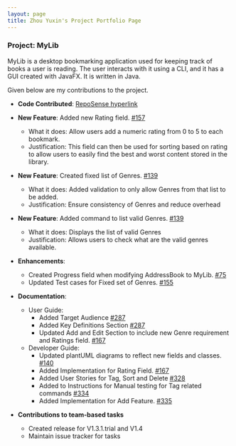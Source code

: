```yaml
---
layout: page
title: Zhou Yuxin's Project Portfolio Page
---
```


### Project: MyLib

MyLib is a desktop bookmarking application used for keeping track of books a user is reading. The user interacts with it using a CLI, and it has a GUI created with JavaFX. It is written in Java.

Given below are my contributions to the project.

* **Code Contributed**: [RepoSense hyperlink](https://nus-cs2103-ay2223s2.github.io/tp-dashboard/?search=&sort=groupTitle&sortWithin=title&timeframe=commit&mergegroup=&groupSelect=groupByRepos&breakdown=true&checkedFileTypes=docs~functional-code~test-code~other&since=2023-02-17&tabOpen=true&tabType=authorship&tabAuthor=zhoyx&tabRepo=AY2223S2-CS2103T-T13-4%2Ftp%5Bmaster%5D&authorshipIsMergeGroup=false&authorshipFileTypes=docs~functional-code~test-code&authorshipIsBinaryFileTypeChecked=false&authorshipIsIgnoredFilesChecked=false)

* **New Feature**: Added new Rating field. [#157](https://github.com/AY2223S2-CS2103T-T13-4/tp/pull/157)
  * What it does: Allow users add a numeric rating from 0 to 5 to each bookmark.
  * Justification: This field can then be used for sorting based on rating to allow users to easily find the best and worst content stored in the library.

* **New Feature**: Created fixed list of Genres. [#139](https://github.com/AY2223S2-CS2103T-T13-4/tp/pull/139)
  * What it does: Added validation to only allow Genres from that list to be added.
  * Justification: Ensure consistency of Genres and reduce overhead

* **New Feature**: Added command to list valid Genres. [#139](https://github.com/AY2223S2-CS2103T-T13-4/tp/pull/139)
    * What it does: Displays the list of valid Genres
    * Justification: Allows users to check what are the valid genres available.

* **Enhancements**:
    * Created Progress field when modifying AddressBook to MyLib. [#75](https://github.com/AY2223S2-CS2103T-T13-4/tp/pull/75)
    * Updated Test cases for Fixed set of Genres. [#155](https://github.com/AY2223S2-CS2103T-T13-4/tp/pull/155)

<div style="page-break-after: always;"></div>

* **Documentation**:
    * User Guide:
        * Added Target Audience [#287](https://github.com/AY2223S2-CS2103T-T13-4/tp/pull/287)
        * Added Key Definitions Section [#287](https://github.com/AY2223S2-CS2103T-T13-4/tp/pull/287)
        * Updated Add and Edit Section to include new Genre requirement and Ratings field. [#167](https://github.com/AY2223S2-CS2103T-T13-4/tp/pull/167)
    * Developer Guide:
      * Updated plantUML diagrams to reflect new fields and classes. [#140](https://github.com/AY2223S2-CS2103T-T13-4/tp/pull/140)
      * Added Implementation for Rating Field. [#167](https://github.com/AY2223S2-CS2103T-T13-4/tp/pull/167)
      * Added User Stories for Tag, Sort and Delete [#328](https://github.com/AY2223S2-CS2103T-T13-4/tp/pull/328)
      * Added to Instructions for Manual testing for Tag related commands [#334](https://github.com/AY2223S2-CS2103T-T13-4/tp/pull/334)
      * Added Implementation for Add Feature. [#335](https://github.com/AY2223S2-CS2103T-T13-4/tp/pull/335)


* **Contributions to team-based tasks**
  * Created release for V1.3.1.trial and V1.4
  * Maintain issue tracker for tasks


